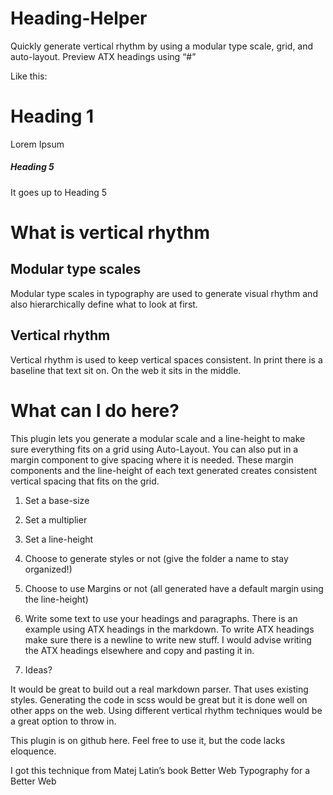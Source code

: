 # Heading-Helper

Quickly generate vertical rhythm by using a modular type scale, grid, and auto-layout. Preview ATX headings using “#”

Like this:
# Heading 1
Lorem Ipsum
 
##### Heading 5
It goes up to Heading 5
 
 
# What is vertical rhythm
 
## Modular type scales
Modular type scales in typography are used to generate visual rhythm and also hierarchically define what to look at first. 
 
## Vertical rhythm
Vertical rhythm is used to keep vertical spaces consistent. In print there is a baseline that text sit on. On the web it sits in the middle. 
 
# What can I do here?
 
This plugin lets you generate a modular scale and a line-height to make sure everything fits on a grid using Auto-Layout. You can also put in a margin component to give spacing where it is needed. These margin components and the line-height of each text generated creates consistent vertical spacing that fits on the grid. 
 
1. Set a base-size
2. Set a multiplier
3. Set a line-height
4. Choose to generate styles or not (give the folder a name to stay organized!)
5. Choose to use Margins or not (all generated have a default margin using the line-height)
6. Write some text to use your headings and paragraphs. There is an example using ATX headings in the markdown. To write ATX headings make sure there is a newline to write new stuff. I would advise writing the ATX headings elsewhere and copy and pasting it in.
 
7. Ideas? 
 
It would be great to build out a real markdown parser. That uses existing styles.
Generating the code in scss would be great but it is done well on other apps on the web. 
Using different vertical rhythm techniques would be a great option to throw in. 

This plugin is on github here. 
Feel free to use it, but the code lacks eloquence. 


I got this technique from Matej Latin’s book Better Web Typography for a Better Web